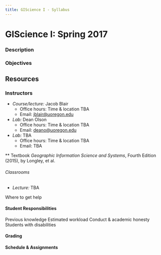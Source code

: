 ```yaml
---
title: GIScience I - Syllabus
---
```


# GIScience I: Spring 2017

### Description

### Objectives

## Resources
### Instructors
* *Course/lecture:* Jacob Blair
    - Office hours: Time & location TBA
    - Email: jblair@uoregon.edu
* *Lab:* Dean Olson
    - Office hours: Time & location TBA
    - Email: deano@uoregon.edu
* *Lab:* TBA
    - Office hours: Time & location TBA
    - Email: TBA

** Textbook
*Geographic Information Science and Systems*, Fourth Edition (2015), by Longley, et al.

###### Classrooms
* *Lecture:* TBA


Where to get help

#### Student Responsibilities
Previous knowledge
Estimated workload
Conduct & academic honesty
Students with disabilities

#### Grading

#### Schedule & Assignments
